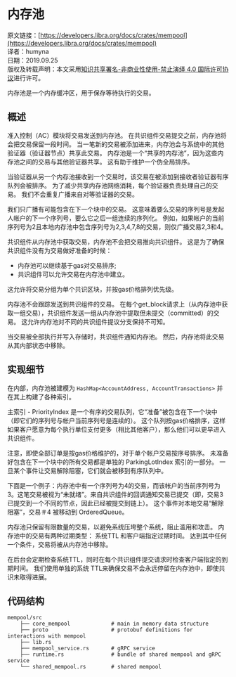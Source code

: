 # 内存池

原文链接：[https://developers.libra.org/docs/crates/mempool](https://developers.libra.org/docs/crates/mempool)<br/>
译者：humyna<br/>
日期：2019.09.25<br/>
版权及转载声明：本文采用[知识共享署名-非商业性使用-禁止演绎 4.0 国际许可协议](https://creativecommons.org/licenses/by-nc-nd/4.0/)进行许可。<br/>

内存池是一个内存缓冲区，用于保存等待执行的交易。

## 概述

准入控制（AC）模块将交易发送到内存池。 在共识组件交易提交之前，内存池将会把交易保留一段时间。 当一笔新的交易被添加进来，内存池会与系统中的其他验证器（验证器节点）共享此交易。 内存池是一个“共享的内存池”，因为这些内存池之间的交易与其他验证器共享。 这有助于维护一个伪全局排序。

当验证器从另一个内存池接收到一个交易时，该交易在被添加到接收者验证器有序队列会被排序。 为了减少共享内存池网络消耗，每个验证器负责处理自己的交易。 我们不会重复广播来自对等验证器的交易。

我们只广播有可能包含在下一个块中的交易。 这意味着要么交易的序列号是发起人帐户的下一个序列号，要么它之后一组连续的序列化。 例如，如果帐户的当前序列号为2且本地内存池中包含序列号为2,3,4,7,8的交易，则仅广播交易2,3和4。

共识组件从内存池中获取交易，内存池不会把交易推向共识组件。 这是为了确保共识组件没有为交易做好准备的时候：


- 内存池可以继续基于gas对交易排序;
- 共识组件可以允许交易在内存池中建立。


这允许将交易分组为单个共识区块，并按gas价格排列优先级。

内存池不会跟踪发送到共识组件的交易。 在每个get_block请求上（从内存池中获取一组交易），共识组件发送一组从内存池中提取但未提交（committed）的交易。 这允许内存池对不同的共识组件提议分支保持不可知。

当交易被全部执行并写入存储时，共识组件通知内存池。 然后，内存池将此交易从其内部状态中移除。

## 实现细节

在内部，内存池被建模为 `HashMap<AccountAddress, AccountTransactions>` 并在其上构建了各种索引。

主索引 - PriorityIndex 是一个有序的交易队列，它“准备”被包含在下一个块中（即它们的序列号与帐户当前序列号是连续的）。 这个队列按gas价格排序，这样如果客户愿意为每个执行单位支付更多（相比其他客户），那么他们可以更早进入共识组件。

注意，即使全部订单是按gas价格维护的，对于单个帐户交易按序号排序。 未准备好包含在下一个块中的所有交易都是单独的 ParkingLotIndex 索引的一部分。 一旦某个事件让交易解除阻塞，它们就会被移到有序队列中。

下面是一个例子：内存池中有一个序列号为4的交易，而该帐户的当前序列号为3。这笔交易被视为“未就绪”。来自共识组件的回调通知交易已提交（即，交易3已提交到一个不同的节点，因此已经被提交到链上）。 这个事件对本地交易“解除阻塞”，交易＃4 被移动到 OrderedQueue。

内存池只保留有限数量的交易，以避免系统压垮整个系统，阻止滥用和攻击。 内存池中的交易有两种过期类型： 系统TTL 和客户端指定过期时间。 达到其中任何一个条件，交易将被从内存池中移除。

在后台会定期检查系统TTL，同时在每个共识组件提交请求时检查客户端指定的到期时间。 我们使用单独的系统 TTL来确保交易不会永远停留在内存池中，即使共识未取得进展。

## 代码结构

```
mempool/src
    ├── core_mempool             # main in memory data structure
    ├── proto                    # protobuf definitions for interactions with mempool
    ├── lib.rs
    ├── mempool_service.rs       # gRPC service
    ├── runtime.rs               # bundle of shared mempool and gRPC service
    └── shared_mempool.rs        # shared mempool
```


